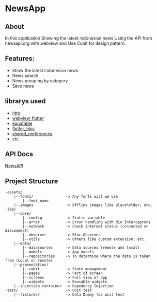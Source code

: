 # NewsApp

## About
In this application Showing the latest Indonesian news Using the API from newsapi.org with webview and Use Cubit for design pattern.

## Features:
- Show the latest Indonesian news
- News search
- News grouping by category
- Save news

## librarys used
- [http](https://pub.dev/packages/http)
- [webview_flutter](https://pub.dev/packages/webview_flutter)
- [equatable](https://pub.dev/packages/equatable)
- [flutter_bloc](https://pub.dev/packages/flutter_bloc)
- [shared_preferences](https://pub.dev/packages/shared_preferences)
- etc.

## API Docs
[NewsAPI](https://newsapi.org/docs)

## Project Structure
```
-assets/
    |--fonts/               -> Any fonts will we use
        |--font_name
    |--images               -> Offline images like placeholder, etc.
-lib/
    |--core/
        |--config           -> Static variable
        |--error            -> Error handling with dio Interceptors
        |--network          -> Check internet status (connected or disconnect)
        |--observer         -> Bloc Observer
        |--utils            -> Others like custom extension, etc.
    |--data/
        |--datasources      -> Data sources (remote and local)
        |--models           -> App models
        |--repositories     -> To determine where the data is taken from (Local or remote)
    |--presentation/
        |--cubit            -> State management
        |--pages            -> Part of screen
        |--screens          -> Full view of app
        |--widgets          -> Reusable widgets
    |--injection_container  -> Depedency Injection
-test/                      -> Unit test
    |--fixtures/            -> Data Dummy for unit test
```
